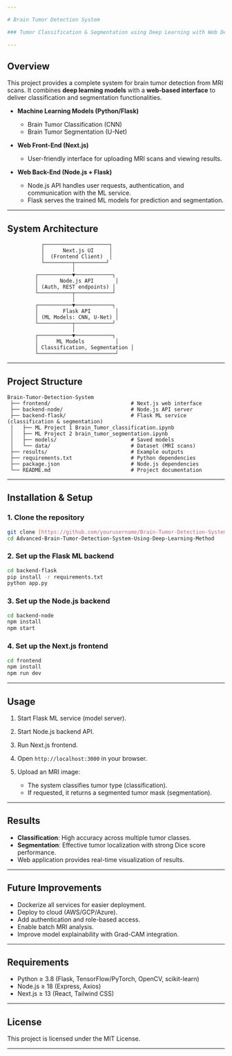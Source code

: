 ```yaml
---

# Brain Tumor Detection System

### Tumor Classification & Segmentation using Deep Learning with Web Deployment

---
```


## Overview

This project provides a complete system for brain tumor detection from MRI scans. It combines **deep learning models** with a **web-based interface** to deliver classification and segmentation functionalities.

* **Machine Learning Models (Python/Flask)**

  * Brain Tumor Classification (CNN)
  * Brain Tumor Segmentation (U-Net)

* **Web Front-End (Next.js)**

  * User-friendly interface for uploading MRI scans and viewing results.

* **Web Back-End (Node.js + Flask)**

  * Node.js API handles user requests, authentication, and communication with the ML service.
  * Flask serves the trained ML models for prediction and segmentation.

---

## System Architecture

```
           ┌─────────────────────┐
           │      Next.js UI     │
           │  (Frontend Client)  │
           └─────────┬──────────┘
                     │
         ┌───────────▼────────────┐
         │       Node.js API       │
         │ (Auth, REST endpoints) │
         └───────────┬────────────┘
                     │
         ┌───────────▼────────────┐
         │        Flask API        │
         │ (ML Models: CNN, U-Net) │
         └───────────┬────────────┘
                     │
         ┌───────────▼────────────┐
         │      ML Models          │
         │ Classification, Segmentation │
         └─────────────────────────┘
```

---

## Project Structure

```
Brain-Tumor-Detection-System
 ├── frontend/                          # Next.js web interface
 ├── backend-node/                      # Node.js API server
 ├── backend-flask/                     # Flask ML service (classification & segmentation)
 │   ├── ML Project 1 Brain_Tumor_classification.ipynb
 │   ├── ML Project 2 brain_tumor_segmentation.ipynb
 │   ├── models/                        # Saved models
 │   └── data/                          # Dataset (MRI scans)
 ├── results/                           # Example outputs
 ├── requirements.txt                   # Python dependencies
 ├── package.json                       # Node.js dependencies
 └── README.md                          # Project documentation
```

---

## Installation & Setup

### 1. Clone the repository

```bash
git clone [https://github.com/yourusername/Brain-Tumor-Detection-System](https://github.com/ayelefransi/Advanced-Brain-Tumor-Detection-System-Using-Deep-Learning-Method.git
cd Advanced-Brain-Tumor-Detection-System-Using-Deep-Learning-Method
```

### 2. Set up the Flask ML backend

```bash
cd backend-flask
pip install -r requirements.txt
python app.py
```

### 3. Set up the Node.js backend

```bash
cd backend-node
npm install
npm start
```

### 4. Set up the Next.js frontend

```bash
cd frontend
npm install
npm run dev
```

---

## Usage

1. Start Flask ML service (model server).
2. Start Node.js backend API.
3. Run Next.js frontend.
4. Open `http://localhost:3000` in your browser.
5. Upload an MRI image:

   * The system classifies tumor type (classification).
   * If requested, it returns a segmented tumor mask (segmentation).

---

## Results

* **Classification**: High accuracy across multiple tumor classes.
* **Segmentation**: Effective tumor localization with strong Dice score performance.
* Web application provides real-time visualization of results.

---

## Future Improvements

* Dockerize all services for easier deployment.
* Deploy to cloud (AWS/GCP/Azure).
* Add authentication and role-based access.
* Enable batch MRI analysis.
* Improve model explainability with Grad-CAM integration.

---

## Requirements

* Python ≥ 3.8 (Flask, TensorFlow/PyTorch, OpenCV, scikit-learn)
* Node.js ≥ 18 (Express, Axios)
* Next.js ≥ 13 (React, Tailwind CSS)

---

## License

This project is licensed under the MIT License.

---

